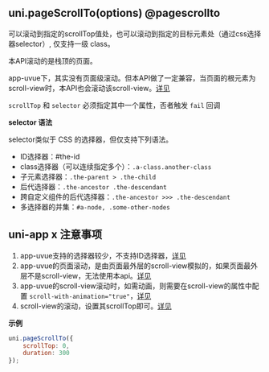 ## uni.pageScrollTo(options) @pagescrollto

<!-- UTSAPIJSON.pageScrollTo.description -->

可以滚动到指定的scrollTop值处，也可以滚动到指定的目标元素处（通过css选择器selector）, 仅支持一级 class。

本API滚动的是栈顶的页面。

app-uvue下，其实没有页面级滚动。但本API做了一定兼容，当页面的根元素为scroll-view时，本API也会滚动该scroll-view。[详见](../css/README.md#pagescroll)

<!-- UTSAPIJSON.pageScrollTo.compatibility -->

<!-- UTSAPIJSON.pageScrollTo.param -->

`scrollTop` 和 `selector` 必须指定其中一个属性，否者触发 `fail` 回调

<!-- UTSAPIJSON.pageScrollTo.returnValue -->

<!-- UTSAPIJSON.pageScrollTo.example -->

<!-- UTSAPIJSON.pageScrollTo.tutorial -->

**selector 语法**

selector类似于 CSS 的选择器，但仅支持下列语法。

- ID选择器：#the-id
- class选择器（可以连续指定多个）：`.a-class.another-class`
- 子元素选择器：`.the-parent > .the-child`
- 后代选择器：`.the-ancestor .the-descendant`
- 跨自定义组件的后代选择器：`.the-ancestor >>> .the-descendant`
- 多选择器的并集：`#a-node, .some-other-nodes`

## uni-app x 注意事项

1. app-uvue支持的选择器较少，不支持ID选择器，[详见](../css/common/selector.md)
2. app-uvue的页面滚动，是由页面最外层的scroll-view模拟的，如果页面最外层不是scroll-view，无法使用本api。[详见](../css/README.md#pagescroll)
3. app-uvue的scroll-view滚动时，如需动画，则需要在scroll-view的属性中配置 `scroll-with-animation="true"`，[详见](../component/scroll-view.md)
4. scroll-view的滚动，设置其scrollTop即可。[详见](../component/scroll-view.md)

**示例**

```javascript
uni.pageScrollTo({
	scrollTop: 0,
	duration: 300
});
```

<!-- UTSAPIJSON.general_type.name -->

<!-- UTSAPIJSON.general_type.param -->
